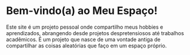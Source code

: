 # Bem-vindo(a) ao Meu Espaço!
Este site é um projeto pessoal onde compartilho meus hobbies e aprendizados, abrangendo desde projetos despretensiosos até trabalhos acadêmicos.
É um projeto que nasce de uma vontade antiga de compartilhar as coisas aleatórias que faço em um espaço próprio.
